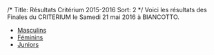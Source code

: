/*
Title: Résultats Critérium 2015-2016
Sort: 2
*/
Voici les résultats des Finales du CRITERIUM le Samedi 21 mai 2016  à BIANCOTTO.

 - [Masculins](https://drive.google.com/file/d/0ByCcllu-OhkAYU9hMnlHREktOEhLamhjRlBTbGJoakhudm5R/view?usp=sharing)
 - [Féminins](https://drive.google.com/file/d/0ByCcllu-OhkAMlFTbGZLYVhBWWkzZXIwSGdhdUJxalpMNGZj/view?usp=sharing)
 - [Juniors](https://drive.google.com/file/d/0ByCcllu-OhkAMmxRWkxYWmJ4ZXprQmpYZ3FOcmFIcXVFU2Nn/view?usp=sharing)

